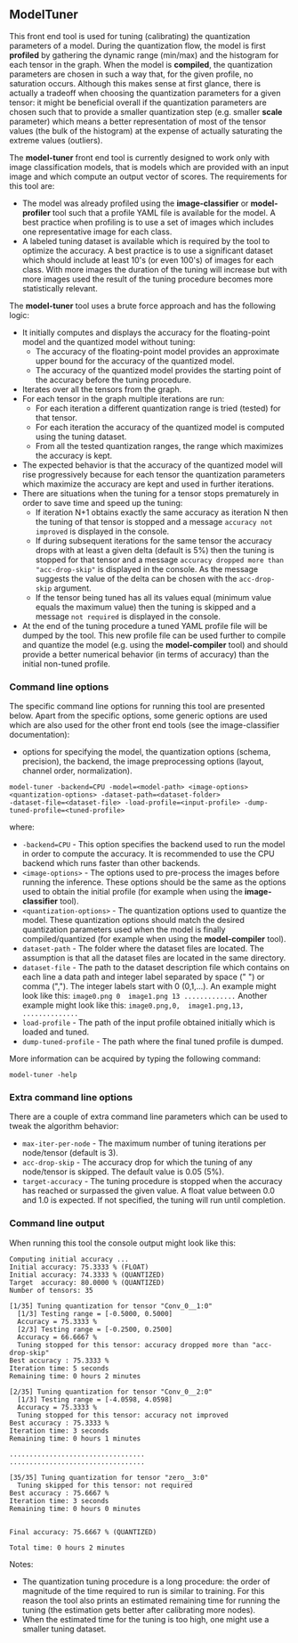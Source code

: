 ## ModelTuner

This front end tool is used for tuning (calibrating) the quantization parameters of a model.
During the quantization flow, the model is first **profiled** by gathering the dynamic range (min/max)
and the histogram for each tensor in the graph. When the model is **compiled**, the quantization
parameters are chosen in such a way that, for the given profile, no saturation occurs. Although this
makes sense at first glance, there is actually a tradeoff when choosing the quantization parameters
for a given tensor: it might be beneficial overall if the quantization parameters are chosen such
that to provide a smaller quantization step (e.g. smaller **scale** parameter) which means a better
representation of most of the tensor values (the bulk of the histogram) at the expense of actually
saturating the extreme values (outliers).

The **model-tuner** front end tool is currently designed to work only with image classification models,
that is models which are provided with an input image and which compute an output vector of scores. The
requirements for this tool are:
- The model was already profiled using the **image-classifier** or **model-profiler** tool such that
a profile YAML file is available for the model. A best practice when profiling is to use a set of images
which includes one representative image for each class.
- A labeled tuning dataset is available which is required by the tool to optimize the accuracy. A best
practice is to use a significant dataset which should include at least 10's (or even 100's) of images
for each class. With more images the duration of the tuning will increase but with more images used the
result of the tuning procedure becomes more statistically relevant.

The **model-tuner** tool uses a brute force approach and has the following logic:
- It initially computes and displays the accuracy for the floating-point model and the quantized model
without tuning:
  - The accuracy of the floating-point model provides an approximate upper bound for the accuracy of the quantized model.
  - The accuracy of the quantized model provides the starting point of the accuracy before the tuning procedure.
- Iterates over all the tensors from the graph.
- For each tensor in the graph multiple iterations are run:
  - For each iteration a different quantization range is tried (tested) for that tensor.
  - For each iteration the accuracy of the quantized model is computed using the tuning dataset.
  - From all the tested quantization ranges, the range which maximizes the accuracy is kept.
- The expected behavior is that the accuracy of the quantized model will rise progressively because for
each tensor the quantization parameters which maximize the accuracy are kept and used in further iterations.
- There are situations when the tuning for a tensor stops prematurely in order to save time and speed up the tuning:
  - If iteration N+1 obtains exactly the same accuracy as iteration N then the tuning of that tensor
    is stopped and a message `accuracy not improved` is displayed in the console.
  - If during subsequent iterations for the same tensor the accuracy drops with at least a given delta (default is 5%)
    then the tuning is stopped for that tensor and a message `accuracy dropped more than "acc-drop-skip"` is displayed
    in the console. As the message suggests the value of the delta can be chosen with the `acc-drop-skip` argument.
  - If the tensor being tuned has all its values equal (minimum value equals the maximum value) then the
    tuning is skipped and a message `not required` is displayed in the console.
- At the end of the tuning procedure a tuned YAML profile file will be dumped by the tool. This new profile
file can be used further to compile and quantize the model (e.g. using the **model-compiler** tool) and
should provide a better numerical behavior (in terms of accuracy) than the initial non-tuned profile.

### Command line options

The specific command line options for running this tool are presented below. Apart from the specific
options, some generic options are used which are also used for the other front end tools (see the 
image-classifier documentation):
- options for specifying the model, the quantization options (schema, precision), the backend,
the image preprocessing options (layout, channel order, normalization).

```
model-tuner -backend=CPU -model=<model-path> <image-options> <quantization-options> -dataset-path=<dataset-folder>
-dataset-file=<dataset-file> -load-profile=<input-profile> -dump-tuned-profile=<tuned-profile>
```

where:
- `-backend=CPU` - This option specifies the backend used to run the model in order to compute the accuracy.
                   It is recommended to use the CPU backend which runs faster than other backends.
- `<image-options>` - The options used to pre-process the images before running the inference. These options
                      should be the same as the options used to obtain the initial profile (for example when
                      using the **image-classifier** tool).
- `<quantization-options>` - The quantization options used to quantize the model. These quantization options
                             should match the desired quantization parameters used when the model is finally
                             compiled/quantized (for example when using the **model-compiler** tool).
- `dataset-path` - The folder where the dataset files are located. The assumption is that all the dataset files
                   are located in the same directory.
- `dataset-file` - The path to the dataset description file which contains on each line a data path and integer
                   label separated by space (" ") or comma (","). The integer labels start with 0 (0,1,...).
                   An example might look like this:
                   ```
                   image0.png 0 
                   image1.png 13
                   .............
                   ```
                   Another example might look like this:
                   ```
                   image0.png,0, 
                   image1.png,13,
                   ..............
                   ```
- `load-profile` - The path of the input profile obtained initially which is loaded and tuned.
- `dump-tuned-profile` - The path where the final tuned profile is dumped.

More information can be acquired by typing the following command:
```
model-tuner -help
```

### Extra command line options

There are a couple of extra command line parameters which can be used to tweak the algorithm behavior:
- `max-iter-per-node` - The maximum number of tuning iterations per node/tensor (default is 3).
- `acc-drop-skip` - The accuracy drop for which the tuning of any node/tensor is skipped. The default value is 0.05 (5%).
- `target-accuracy` - The tuning procedure is stopped when the accuracy has reached or surpassed the given
                      value. A float value between 0.0 and 1.0 is expected. If not specified, the tuning will
                      run until completion.

### Command line output

When running this tool the console output might look like this:

```
Computing initial accuracy ... 
Initial accuracy: 75.3333 % (FLOAT)
Initial accuracy: 74.3333 % (QUANTIZED)
Target  accuracy: 80.0000 % (QUANTIZED)
Number of tensors: 35

[1/35] Tuning quantization for tensor "Conv_0__1:0"
  [1/3] Testing range = [-0.5000, 0.5000]
  Accuracy = 75.3333 %
  [2/3] Testing range = [-0.2500, 0.2500]
  Accuracy = 66.6667 %
  Tuning stopped for this tensor: accuracy dropped more than "acc-drop-skip"
Best accuracy : 75.3333 %
Iteration time: 5 seconds
Remaining time: 0 hours 2 minutes

[2/35] Tuning quantization for tensor "Conv_0__2:0"
  [1/3] Testing range = [-4.0598, 4.0598]
  Accuracy = 75.3333 %
  Tuning stopped for this tensor: accuracy not improved
Best accuracy : 75.3333 %
Iteration time: 3 seconds
Remaining time: 0 hours 1 minutes

..................................
..................................

[35/35] Tuning quantization for tensor "zero__3:0"
  Tuning skipped for this tensor: not required
Best accuracy : 75.6667 %
Iteration time: 3 seconds
Remaining time: 0 hours 0 minutes


Final accuracy: 75.6667 % (QUANTIZED)

Total time: 0 hours 2 minutes
```

Notes:
- The quantization tuning procedure is a long procedure: the order of magnitude of the time
required to run is similar to training. For this reason the tool also prints an estimated
remaining time for running the tuning (the estimation gets better after calibrating more nodes).
- When the estimated time for the tuning is too high, one might use a smaller tuning dataset.
